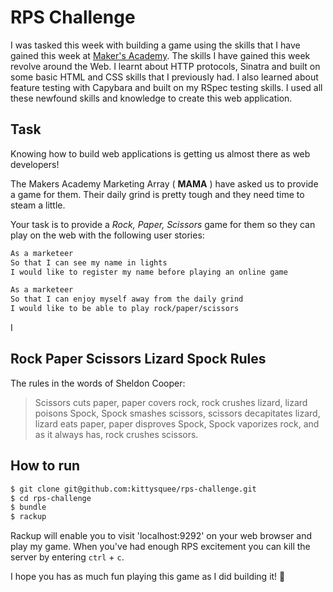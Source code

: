 # RPS Challenge

I was tasked this week with building a game using the skills that I have gained this week at [Maker's Academy](www.makersacademy.com). The skills I have gained this week revolve around the Web. I learnt about HTTP protocols, Sinatra and built on some basic HTML and CSS skills that I previously had. I also learned about feature testing with Capybara and built on my RSpec testing skills. I used all these newfound skills and knowledge to create this web application.

Task
----

Knowing how to build web applications is getting us almost there as web developers!

The Makers Academy Marketing Array ( **MAMA** ) have asked us to provide a game for them. Their daily grind is pretty tough and they need time to steam a little.

Your task is to provide a _Rock, Paper, Scissors_ game for them so they can play on the web with the following user stories:

```sh
As a marketeer
So that I can see my name in lights
I would like to register my name before playing an online game

As a marketeer
So that I can enjoy myself away from the daily grind
I would like to be able to play rock/paper/scissors
```
I
## Rock Paper Scissors Lizard Spock Rules

The rules in the words of Sheldon Cooper:
>Scissors cuts paper, paper covers rock, rock crushes lizard, lizard poisons Spock, Spock smashes scissors, scissors decapitates lizard, lizard eats paper, paper disproves Spock, Spock vaporizes rock, and as it always has, rock crushes scissors.

## How to run

```sh
$ git clone git@github.com:kittysquee/rps-challenge.git
$ cd rps-challenge
$ bundle
$ rackup
```

Rackup will enable you to visit 'localhost:9292' on your web browser and play my game. When you've had enough RPS excitement you can kill the server by entering `ctrl` + `c`.

I hope you has as much fun playing this game as I did building it! 🎉
